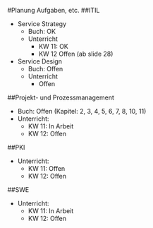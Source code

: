 #Planung Aufgaben, etc.
##ITIL
  * Service Strategy
      * Buch: OK
      * Unterricht
          * KW 11: OK
          * KW 12 Offen (ab slide 28)
  * Service Design
    * Buch: Offen
    * Unterricht
        * Offen

##Projekt- und Prozessmanagement
  * Buch: Offen (Kapitel: 2, 3, 4, 5, 6, 7, 8, 10, 11)
  * Unterricht:
      * KW 11: In Arbeit
      * KW 12: Offen

##PKI
  * Unterricht:
      * KW 11: Offen
      * KW 12: Offen

##SWE
  * Unterricht:
      * KW 11: In Arbeit
      * KW 12: Offen
